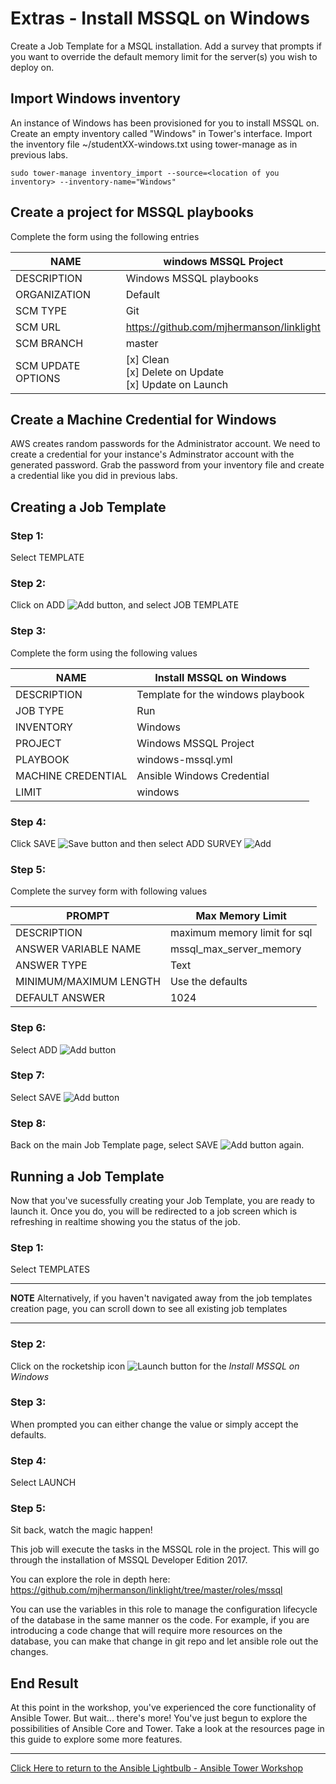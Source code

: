 # Extras - Install MSSQL on Windows

Create a Job Template for a MSQL installation. Add a survey that prompts if you want to override the default memory limit for the server(s) you wish to deploy on. 

## Import Windows inventory

An instance of Windows has been provisioned for you to install MSSQL on. Create an empty inventory called "Windows" in Tower's interface. Import the inventory file ~/studentXX-windows.txt using tower-manage as in previous labs.

```
sudo tower-manage inventory_import --source=<location of you inventory> --inventory-name="Windows"
```

## Create a project for MSSQL playbooks

Complete the form using the following entries

NAME |windows MSSQL Project
-----|------------------------
DESCRIPTION|Windows MSSQL playbooks
ORGANIZATION|Default
SCM TYPE|Git
SCM URL| https://github.com/mjhermanson/linklight
SCM BRANCH|master
SCM UPDATE OPTIONS| [x] Clean <br />  [x] Delete on Update<br />  [x] Update on Launch



## Create a Machine Credential for Windows

AWS creates random passwords for the Administrator account. We need to create a credential for your instance's Adminstrator account with the generated password. Grab the password from your inventory file and create a credential like you did in previous labs.

## Creating a Job Template

### Step 1:

Select TEMPLATE

### Step 2:

Click on ADD ![Add button](at_add.png), and select JOB TEMPLATE

### Step 3:

Complete the form using the following values

NAME | Install MSSQL on Windows
-----|-------------------------
DESCRIPTION|Template for the windows playbook
JOB TYPE|Run
INVENTORY|Windows
PROJECT|Windows MSSQL Project
PLAYBOOK|windows-mssql.yml
MACHINE CREDENTIAL|Ansible Windows Credential
LIMIT|windows

<!--![Job Template Form](at_jt_detail.png) -->

### Step 4:

Click SAVE ![Save button](at_save.png) and then select ADD SURVEY ![Add](at_addsurvey.png)

### Step 5:

Complete the survey form with following values

PROMPT|Max Memory Limit
------|------------------------------------------------
DESCRIPTION| maximum memory limit for sql
ANSWER VARIABLE NAME|mssql_max_server_memory
ANSWER TYPE|Text
MINIMUM/MAXIMUM LENGTH| Use the defaults
DEFAULT ANSWER| 1024

<!-- ![Survey Form](at_survey_detail.png) -->


### Step 6:

Select ADD ![Add button](at_add.png)

### Step 7:

Select SAVE ![Add button](at_save.png)

### Step 8:

Back on the main Job Template page, select SAVE ![Add button](at_save.png) again.

## Running a Job Template

Now that you've sucessfully creating your Job Template, you are ready to launch it.
Once you do, you will be redirected to a job screen which is refreshing in realtime
showing you the status of the job.


### Step 1:

Select TEMPLATES

---
**NOTE**
Alternatively, if you haven't navigated away from the job templates creation page, you can scroll down to see all existing job templates

---

### Step 2:

Click on the rocketship icon ![Launch button](at_launch_icon.png) for the *Install MSSQL on Windows*

### Step 3:

When prompted you can either change the value or simply accept the defaults. 

<!-- ![Survey Prompt](at_survey_prompt.png) -->

### Step 4:

Select LAUNCH <!-- ![Survey launch button](at_survey_launch.png) -->

### Step 5:

Sit back, watch the magic happen!

This job will execute the tasks in the MSSQL role in the project. This will go through the installation of MSSQL Developer Edition 2017. 

You can explore the role in depth here: https://github.com/mjhermanson/linklight/tree/master/roles/mssql

You can use the variables in this role to manage the configuration lifecycle of the database in the same manner os the code. For example, if you are introducing a code change that will require more resources on the database, you can make that change in git repo and let ansible role out the changes. 


## End Result
At this point in the workshop, you've experienced the core functionality of Ansible Tower.  But wait... there's more! You've just begun to explore the possibilities of Ansible Core and Tower.  Take a look at the resources page in this guide to explore some more features.



---

[Click Here to return to the Ansible Lightbulb - Ansible Tower Workshop](../README.md)
